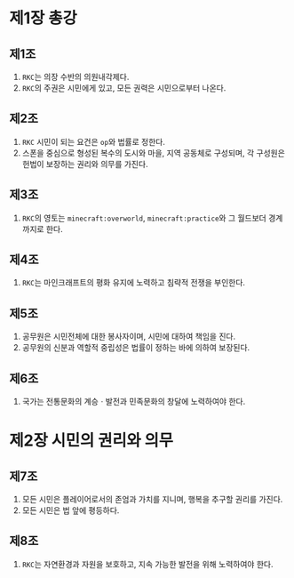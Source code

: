 # 제1장 총강
## 제1조
1. `RKC`는 의장 수반의 의원내각제다.
2. `RKC`의 주권은 시민에게 있고, 모든 권력은 시민으로부터 나온다.

## 제2조
1. `RKC` 시민이 되는 요건은 `op`와 법률로 정한다.
2. 스폰을 중심으로 형성된 복수의 도시와 마을, 지역 공동체로 구성되며, 각 구성원은 헌법이 보장하는 권리와 의무를 가진다.

## 제3조
1. `RKC`의 영토는 `minecraft:overworld`, `minecraft:practice`와 그 월드보더 경계까지로 한다.

## 제4조
1. `RKC`는 마인크래프트의 평화 유지에 노력하고 침략적 전쟁을 부인한다.

## 제5조
1. 공무원은 시민전체에 대한 봉사자이며, 시민에 대하여 책임을 진다.
2. 공무원의 신분과 역할적 중립성은 법률이 정하는 바에 의하여 보장된다.

## 제6조
1. 국가는 전통문화의 계승ㆍ발전과 민족문화의 창달에 노력하여야 한다.

# 제2장 시민의 권리와 의무
## 제7조
1. 모든 시민은 플레이어로서의 존엄과 가치를 지니며, 행복을 추구할 권리를 가진다.
2. 모든 시민은 법 앞에 평등하다.

## 제8조
1. `RKC`는 자연환경과 자원을 보호하고, 지속 가능한 발전을 위해 노력하여야 한다.